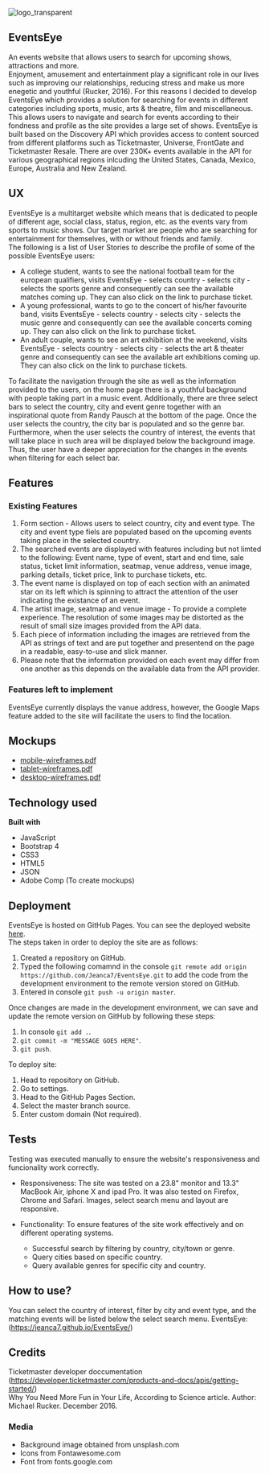 ![logo_transparent](https://user-images.githubusercontent.com/43143675/55260466-6ff25000-5260-11e9-9a4d-ad8ddc7deae6.png)  
## EventsEye
An events website that allows users to search for upcoming shows, attractions and more.  
Enjoyment, amusement and entertainment play a significant role in our lives such as improving our relationships, reducing stress and make us more enegetic and youthful (Rucker, 2016). For this reasons I decided to develop 
EventsEye which provides a solution for searching for events in different categories including sports, music, arts & theatre, film and miscellaneous. This allows users to navigate and search for events according to their fondness and profile as the site provides a large set of shows. EventsEye is built based on the Discovery API which provides access to content sourced 
from different platforms such as Ticketmaster, Universe, FrontGate and Ticketmaster Resale. There are over 230K+ events available in the API for various geographical regions inlcuding the United States, Canada, Mexico, Europe, Australia and New Zealand. 

## UX
EventsEye is a multitarget website which means that is dedicated to people of different age, social class, status, region, etc. as the events vary from sports to music shows. Our target market are people who 
are searching for entertainment for themselves, with or without friends and family.  
The following is a list of User Stories to describe the profile of some of the possible EventsEye users:  
* A college student, wants to see the national football team for the european qualifiers, visits EventsEye - selects country - selects city - selects the sports genre and consequently can see the available matches coming up. They can also click on the link to purchase ticket.  
* A young professional, wants to go to the concert of his/her favourite band, visits EventsEye - selects country - selects city - selects the music genre and consequently can see the available concerts coming up. They can also click on the link to purchase ticket.  
* An adult couple, wants to see an art exhibition at the weekend, visits EventsEye - selects country - selects city - selects the art & theater genre and consequently can see the available art exhibitions coming up. They can also click on the link to purchase tickets.  

To facilitate the navigation through the site as well as the information provided to the users, on the home page there is a youthful background with people taking part in a music event. Additionally, there are three select bars to select the country, city and event genre together with an inspirational quote from Randy Pausch at the bottom of the page.
Once the user selects the country, the city bar is populated and so the genre bar. 
Furthermore, when the user selects the country of interest, the events that will take place in such area will be displayed below the background image. Thus, the user have a deeper appreciation for the changes in the events when filtering for each select bar.  

## Features   
### Existing Features   
1. Form section - Allows users to select country, city and event type. The city and event type fiels are populated based on the upcoming events taking place in the selected country.  
2. The searched events are displayed with features including but not limted to the following: Event name, type of event, start and end time, sale status, ticket limit information, seatmap, venue address, venue image, parking details, ticket price, link to purchase tickets, etc.  
3. The event name is displayed on top of each section with an animated star on its left which is spinning to attract the attention of the user indicating the existance of an event.  
4. The artist image, seatmap and venue image - To provide a complete experience. The resolution of some images may be distorted as the result of small size images provided from the API data.  
5. Each piece of information including the images are retrieved from the API as strings of text and are put together and presentend on the page in a readable, easy-to-use and slick manner.  
6. Please note that the information provided on each event may differ from one another as this depends on the available data from the API provider.  

### Features left to implement  
EventsEye currently displays the vanue address, however, the Google Maps feature added to the site will facilitate the users to find the location.  

## Mockups
* [mobile-wireframes.pdf](https://github.com/Jeanca7/EventsEye/files/3113249/mobile-wireframes.pdf)  
* [tablet-wireframes.pdf](https://github.com/Jeanca7/EventsEye/files/3113254/tablet-wireframes.pdf)  
* [desktop-wireframes.pdf](https://github.com/Jeanca7/EventsEye/files/3113259/desktop-wireframes.pdf)  

## Technology used
<b>Built with</b>
* JavaScript
* Bootstrap 4
* CSS3
* HTML5
* JSON
* Adobe Comp (To create mockups)  

## Deployment
EventsEye is hosted on GitHub Pages. You can see the deployed website [here](https://jeanca7.github.io/EventsEye/).  
The steps taken in order to deploy the site are as follows:  
1. Created a repository on GitHub.  
2. Typed the following comamnd in the console `git remote add origin https://github.com/Jeanca7/EventsEye.git` to add the code from the development environment to the remote version stored on GitHub.  
3. Entered in console `git push -u origin master`.  

Once changes are made in the development environment, we can save and update the remote version on GitHub by following these steps:  
1. In console `git add .`.
2. `git commit -m "MESSAGE GOES HERE"`.  
3. `git push`.  

To deploy site:
1. Head to repository on GitHub.  
2. Go to settings.  
3. Head to the GitHub Pages Section.  
4. Select the master branch source.  
5. Enter custom domain (Not required).  

## Tests
Testing was executed manually to ensure the website's responsiveness and funcionality work correctly.   

* Responsiveness:
The site was tested on a 23.8" monitor and 13.3" MacBook Air, iphone X and ipad Pro. It was also tested on Firefox, Chrome and Safari. Images, select search menu and layout are responsive. 

* Functionality:
To ensure features of the site work effectively and on different operating systems.
    * Successful search by filtering by country, city/town or genre.
    * Query cities based on specific country.  
    * Query available genres for specific city and country.

## How to use?
You can select the country of interest, filter by city and event type, and the matching events will be listed below the select search menu. 
EventsEye: (https://jeanca7.github.io/EventsEye/)

## Credits
 Ticketmaster developer doccumentation (https://developer.ticketmaster.com/products-and-docs/apis/getting-started/)  
 Why You Need More Fun in Your Life, According to Science article. Author: Michael Rucker. December 2016.   
 
### Media
* Background image obtained from unsplash.com
* Icons from Fontawesome.com  
* Font from fonts.google.com
    